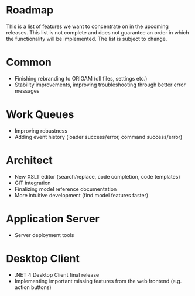 # Roadmap

This is a list of features we want to concentrate on in the upcoming releases. This list is not complete and does not guarantee an order in which the functionality will be implemented. The list is subject to change.

# Common

-   Finishing rebranding to ORIGAM (dll files, settings etc.)
-   Stability improvements, improving troubleshooting through better error messages

# Work Queues

-   Improving robustness
-   Adding event history (loader success/error, command success/error)

# Architect

-   New XSLT editor (search/replace, code completion, code templates)
-   GIT integration
-   Finalizing model reference documentation
-   More intuitive development (find model features faster)

# Application Server

-   Server deployment tools

# Desktop Client

-   .NET 4 Desktop Client final release
-   Implementing important missing features from the web frontend (e.g. action buttons)
